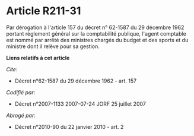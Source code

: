 # Article R211-31

Par dérogation à l'article 157 du décret n° 62-1587 du 29 décembre 1962 portant règlement général sur la comptabilité
publique, l'agent comptable est nommé par arrêté des ministres chargés du budget et des sports et du ministre dont il relève
pour sa gestion.

**Liens relatifs à cet article**

_Cite_:

  - Décret n°62-1587 du 29 décembre 1962 - art. 157

_Codifié par_:

  - Décret n°2007-1133 2007-07-24 JORF 25 juillet 2007

_Abrogé par_:

  - Décret n°2010-90 du 22 janvier 2010 - art. 2
